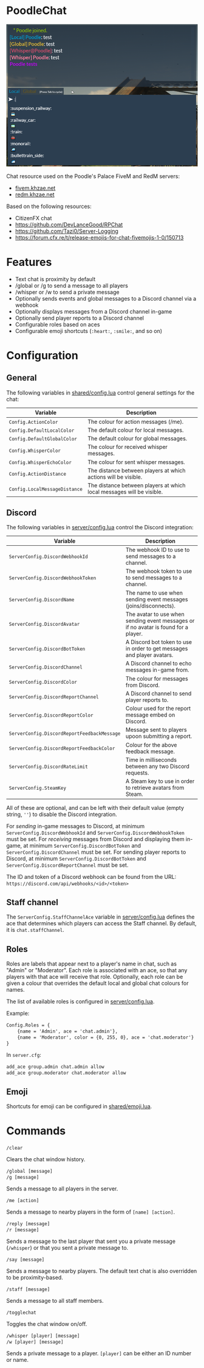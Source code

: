 # PoodleChat

![PoodleChat screenshot](screenshot.png)

Chat resource used on the Poodle's Palace FiveM and RedM servers:
- [fivem.khzae.net](https://fivem.khzae.net)
- [redm.khzae.net](https://redm.khzae.net)

Based on the following resources:
- CitizenFX chat
- https://github.com/DevLanceGood/RPChat
- https://github.com/Tazi0/Server-Logging
- https://forum.cfx.re/t/release-emojis-for-chat-fivemojis-1-0/150713

# Features

- Text chat is proximity by default
- /global or /g to send a message to all players
- /whisper or /w to send a private message
- Optionally sends events and global messages to a Discord channel via a webhook
- Optionally displays messages from a Discord channel in-game
- Optionally send player reports to a Discord channel
- Configurable roles based on aces
- Configurable emoji shortcuts (`:heart:`, `:smile:`, and so on)

# Configuration

## General

The following variables in [shared/config.lua](shared/config.lua) control general settings for the chat:

| Variable                      | Description                                                           |
|-------------------------------|-----------------------------------------------------------------------|
| `Config.ActionColor`          | The colour for action messages (/me).                                 |
| `Config.DefaultLocalColor`    | The default colour for local messages.                                |
| `Config.DefaultGlobalColor`   | The default colour for global messages.                               |
| `Config.WhisperColor`         | The colour for received whisper messages.                             |
| `Config.WhisperEchoColor`     | The colour for sent whisper messages.                                 |
| `Config.ActionDistance`       | The distance between players at which actions will be visible.        |
| `Config.LocalMessageDistance` | The distance between players at which local messages will be visible. |

## Discord

The following variables in [server/config.lua](server/config.lua) control the Discord integration:

| Variable                                    | Description                                                                          |
|---------------------------------------------|--------------------------------------------------------------------------------------|
| `ServerConfig.DiscordWebhookId`             | The webhook ID to use to send messages to a channel.                                 |
| `ServerConfig.DiscordWebhookToken`          | The webhook token to use to send messages to a channel.                              |
| `ServerConfig.DiscordName`                  | The name to use when sending event messages (joins/disconnects).                     |
| `ServerConfig.DiscordAvatar`                | The avatar to use when sending event messages or if no avatar is found for a player. |
| `ServerConfig.DiscordBotToken`              | A Discord bot token to use in order to get messages and player avatars.              |
| `ServerConfig.DiscordChannel`               | A Discord channel to echo messages in-game from.                                     |
| `ServerConfig.DiscordColor`                 | The colour for messages from Discord.                                                |
| `ServerConfig.DiscordReportChannel`         | A Discord channel to send player reports to.                                         |
| `ServerConfig.DiscordReportColor`           | Colour used for the report message embed on Discord.                                 |
| `ServerConfig.DiscordReportFeedbackMessage` | Message sent to players upoon submitting a report.                                   |
| `ServerConfig.DiscordReportFeedbackColor`   | Colour for the above feedback message.                                               |
| `ServerConfig.DiscordRateLimit`             | Time in milliseconds between any two Discord requests.                               |
| `ServerConfig.SteamKey`                     | A Steam key to use in order to retrieve avatars from Steam.                          |

All of these are optional, and can be left with their default value (empty string, `''`) to disable the Discord integration.

For *sending* in-game messages to Discord, at minimum `ServerConfig.DiscordWebhookId` and `ServerConfig.DiscordWebhookToken` must be set. For *receiving* messages from Discord and displaying them in-game, at minimum `ServerConfig.DiscordBotToken` and `ServerConfig.DiscordChannel` must be set. For sending player reports to Discord, at minimum `ServerConfig.DiscordBotToken` and `ServerConfig.DiscordReportChannel` must be set.

The ID and token of a Discord webhook can be found from the URL: `https://discord.com/api/webhooks/<id>/<token>`

## Staff channel

The `ServerConfig.StaffChannelAce` variable in [server/config.lua](server/config.lua) defines the ace that determines which players can access the Staff channel. By default, it is `chat.staffChannel`.

## Roles

Roles are labels that appear next to a player's name in chat, such as "Admin" or "Moderator". Each role is associated with an ace, so that any players with that ace will receive that role. Optionally, each role can be given a colour that overrides the default local and global chat colours for names.

The list of available roles is configured in [server/config.lua](server/config.lua).

Example:

```
Config.Roles = {
    {name = 'Admin', ace = 'chat.admin'},
    {name = 'Moderator', color = {0, 255, 0}, ace = 'chat.moderator'}
}
```

In `server.cfg`:

```
add_ace group.admin chat.admin allow
add_ace group.moderator chat.moderator allow
```

## Emoji

Shortcuts for emoji can be configured in [shared/emoji.lua](shared/emoji.lua).

# Commands

```
/clear
```

Clears the chat window history.

```
/global [message]
/g [message]
```

Sends a message to all players in the server.

```
/me [action]
```

Sends a message to nearby players in the form of `[name] [action]`.

```
/reply [message]
/r [message]
```

Sends a message to the last player that sent you a private message (`/whisper`) or that you sent a private message to.

```
/say [message]
```

Sends a message to nearby players. The default text chat is also overridden to be proximity-based.

```
/staff [message]
```

Sends a message to all staff members.

```
/togglechat
```

Toggles the chat window on/off.

```
/whisper [player] [message]
/w [player] [message]
```

Sends a private message to a player. `[player]` can be either an ID number or name.
